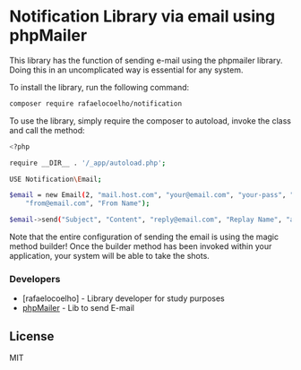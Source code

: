 # Notification Library via email using phpMailer

This library has the function of sending e-mail using the phpmailer library. Doing this in an uncomplicated way is essential for any system.

To install the library, run the following command:

```sh
composer require rafaelocoelho/notification
```

To use the library, simply require the composer to autoload, invoke the class and call the method:

```sh
<?php

require __DIR__ . '/_app/autoload.php';

USE Notification\Email;

$email = new Email(2, "mail.host.com", "your@email.com", "your-pass", "smtp secure (tls/ssl)", "port (587)",
    "from@email.com", "From Name");

$email->send("Subject", "Content", "reply@email.com", "Replay Name", "address@email.com", "Address Name");
```

Note that the entire configuration of sending the email is using the magic method builder! Once the builder method has been invoked within your application, your system will be able to take the shots.

### Developers
* [rafaelocoelho] - Library developer for study purposes
* [phpMailer] - Lib to send E-mail

License
----

MIT

[phpMailer]: <https://github.com/PHPMailer/PHPMailer>